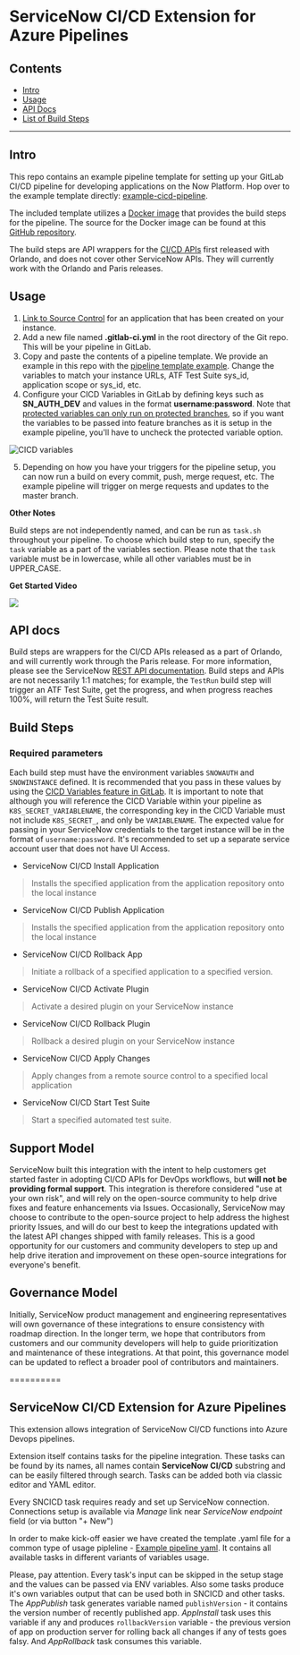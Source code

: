 # ServiceNow CI/CD Extension for Azure Pipelines

## Contents

- [Intro](#intro)
- [Usage](#usage)
- [API Docs](#api-docs)
- [List of Build Steps](#build-steps)

---

## Intro

This repo contains an example pipeline template for setting up your GitLab CI/CD pipeline for developing applications on the Now Platform. Hop over to the example template directly: [example-cicd-pipeline](example-cicd-pipeline.yml).

The included template utilizes a [Docker image](https://hub.docker.com/r/servicenowdevx/sncicd-gitlab-docker) that provides the build steps for the pipeline. The source for the Docker image can be found at this [GitHub repository](https://github.com/ServiceNow/sncicd-gitlab-docker). 

The build steps are API wrappers for the [CI/CD APIs](https://developer.servicenow.com/dev.do#!/reference/api/paris/rest/cicd-api) first released with Orlando, and does not cover other ServiceNow APIs. They will currently work with the Orlando and Paris releases. 

## Usage

1. [Link to Source Control](https://developer.servicenow.com/dev.do#!/learn/learning-plans/paris/new_to_servicenow/app_store_learnv2_devenvironment_paris_linking_an_application_to_source_control) for an application that has been created on your instance. 
2. Add a new file named **.gitlab-ci.yml** in the root directory of the Git repo. This will be your pipeline in GitLab. 
3. Copy and paste the contents of a pipeline template. We provide an example in this repo with the [pipeline template example](example-cicd-pipeline.yml). Change the variables to match your instance URLs, ATF Test Suite sys_id, application scope or sys_id, etc.
4. Configure your CICD Variables in GitLab by defining keys such as **SN_AUTH_DEV** and values in the format **username:password**. Note that [protected variables can only run on protected branches](https://gitlab.com/gitlab-org/gitlab-foss/-/issues/31929#note_276107487), so if you want the variables to be passed into feature branches as it is setup in the example pipeline, you'll have to uncheck the protected variable option. 

![CICD variables](README_images/cicdvariables.png)

5. Depending on how you have your triggers for the pipeline setup, you can now run a build on every commit, push, merge request, etc. The example pipeline will trigger on merge requests and updates to the master branch.

**Other Notes**

Build steps are not independently named, and can be run as `task.sh` throughout your pipeline. To choose which build step to run, specify the `task` variable as a part of the variables section. Please note that the `task` variable must be in lowercase, while all other variables must be in UPPER_CASE. 

**Get Started Video**

[![](http://img.youtube.com/vi/09xZXgVZmME/0.jpg)](http://www.youtube.com/watch?v=09xZXgVZmME "Get Started with Azure Pipelines in 10 Minutes")

## API docs

Build steps are wrappers for the CI/CD APIs released as a part of Orlando, and will currently work through the Paris release. For more information, please see the ServiceNow [REST API documentation](https://developer.servicenow.com/dev.do#!/reference/api/orlando/rest/cicd-api). Build steps and APIs are not necessarily 1:1 matches; for example, the `TestRun` build step will trigger an ATF Test Suite, get the progress, and when progress reaches 100%, will return the Test Suite result. 

## Build Steps

### Required parameters

Each build step must have the environment variables `SNOWAUTH` and `SNOWINSTANCE` defined. It is recommended that you pass in these values by using the [CICD Variables feature in GitLab](https://docs.gitlab.com/ee/topics/autodevops/customize.html#application-secret-variables). It is important to note that although you will reference the CICD Variable within your pipeline as `K8S_SECRET_VARIABLENAME`, the corresponding key in the CICD Variable must not include `K8S_SECRET_`, and only be `VARIABLENAME`. The expected value for passing in your ServiceNow credentials to the target instance will be in the format of `username:password`. It's recommended to set up a separate service account user that does not have UI Access.

- ServiceNow CI/CD Install Application
> Installs the specified application from the application repository onto the local instance

- ServiceNow CI/CD Publish Application
> Installs the specified application from the application repository onto the local instance

- ServiceNow CI/CD Rollback App
> Initiate a rollback of a specified application to a specified version.

- ServiceNow CI/CD Activate Plugin
> Activate a desired plugin on your ServiceNow instance

- ServiceNow CI/CD Rollback Plugin
> Rollback a desired plugin on your ServiceNow instance

- ServiceNow CI/CD Apply Changes
> Apply changes from a remote source control to a specified local application

- ServiceNow CI/CD Start Test Suite
> Start a specified automated test suite.

## Support Model

ServiceNow built this integration with the intent to help customers get started faster in adopting CI/CD APIs for DevOps workflows, but __will not be providing formal support__. This integration is therefore considered "use at your own risk", and will rely on the open-source community to help drive fixes and feature enhancements via Issues. Occasionally, ServiceNow may choose to contribute to the open-source project to help address the highest priority Issues, and will do our best to keep the integrations updated with the latest API changes shipped with family releases. This is a good opportunity for our customers and community developers to step up and help drive iteration and improvement on these open-source integrations for everyone's benefit. 

## Governance Model

Initially, ServiceNow product management and engineering representatives will own governance of these integrations to ensure consistency with roadmap direction. In the longer term, we hope that contributors from customers and our community developers will help to guide prioritization and maintenance of these integrations. At that point, this governance model can be updated to reflect a broader pool of contributors and maintainers. 





==========


## ServiceNow CI/CD Extension for Azure Pipelines




This extension allows integration of ServiceNow CI/CD functions into Azure Devops pipelines.

Extension itself contains tasks for the pipeline integration. These tasks can be found by its names, all names contain **ServiceNow CI/CD** substring and can be easily filtered through search. Tasks can be added both via classic editor and YAML editor.

Every SNCICD task requires ready and set up ServiceNow connection. Connections setup is available via *Manage* link near *ServiceNow endpoint* field (or via button "+ New")

In order to make kick-off easier we have created the template .yaml file for a common type of usage pipleline - [Example pipeline yaml](example-pipeline.html). It contains all available tasks in different variants of variables usage.

Please, pay attention. Every task's input can be skipped in the setup stage and the values can be passed via ENV variables. Also some tasks produce it's own variables output that can be used both in SNCICD and other tasks. The *AppPublish* task generates variable named `publishVersion` - it contains the version number of recently published app. *AppInstall* task uses this variable if any and produces `rollbackVersion` variable - the previous version of app on production server for rolling back all changes if any of tests goes falsy. And *AppRollback* task consumes this variable.

